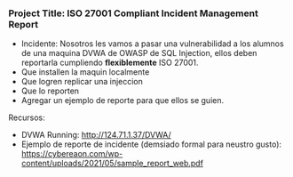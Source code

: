 ### Project Title: ISO 27001 Compliant Incident Management Report


- Incidente: Nosotros les vamos a pasar una vulnerabilidad a los alumnos de una maquina DVWA de OWASP de SQL Injection, ellos deben reportarla cumpliendo **flexiblemente** ISO 27001.
- Que installen la maquin localmente
- Que logren replicar una injeccion
- Que lo reporten
- Agregar un ejemplo de reporte para que ellos se guien.



Recursos:

- DVWA Running: http://124.71.1.37/DVWA/
- Ejemplo de reporte de incidente (demsiado formal para neustro gusto): https://cybereaon.com/wp-content/uploads/2021/05/sample_report_web.pdf
